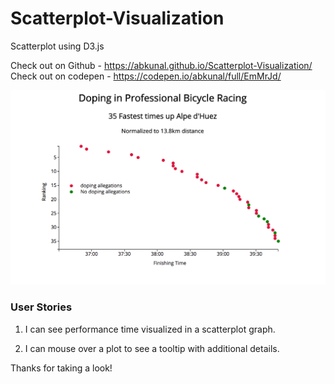 # Scatterplot-Visualization  
  
Scatterplot using D3.js  
  
Check out on Github  - https://abkunal.github.io/Scatterplot-Visualization/  
Check out on codepen - https://codepen.io/abkunal/full/EmMrJd/  
  
![Scatterplot screenshot][image]  
  
[image]: https://github.com/abkunal/Scatterplot-Visualization/blob/master/Scatterplot%20screenshot.png "Scatterplot Visualization"  
  
### User Stories  
  
1. I can see performance time visualized in a scatterplot graph.  
  
2. I can mouse over a plot to see a tooltip with additional details.  
  
Thanks for taking a look!
